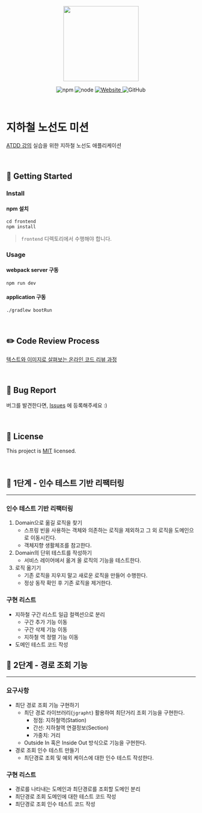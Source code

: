 <p align="center">
    <img width="200px;" src="https://raw.githubusercontent.com/woowacourse/atdd-subway-admin-frontend/master/images/main_logo.png"/>
</p>
<p align="center">
  <img alt="npm" src="https://img.shields.io/badge/npm-6.14.15-blue">
  <img alt="node" src="https://img.shields.io/badge/node-14.18.2-blue">
  <a href="https://edu.nextstep.camp/c/R89PYi5H" alt="nextstep atdd">
    <img alt="Website" src="https://img.shields.io/website?url=https%3A%2F%2Fedu.nextstep.camp%2Fc%2FR89PYi5H">
  </a>
  <img alt="GitHub" src="https://img.shields.io/github/license/next-step/atdd-subway-admin">
</p>

<br>

# 지하철 노선도 미션
[ATDD 강의](https://edu.nextstep.camp/c/R89PYi5H) 실습을 위한 지하철 노선도 애플리케이션

<br>

## 🚀 Getting Started

### Install
#### npm 설치
```
cd frontend
npm install
```
> `frontend` 디렉토리에서 수행해야 합니다.

### Usage
#### webpack server 구동
```
npm run dev
```
#### application 구동
```
./gradlew bootRun
```
<br>

## ✏️ Code Review Process
[텍스트와 이미지로 살펴보는 온라인 코드 리뷰 과정](https://github.com/next-step/nextstep-docs/tree/master/codereview)

<br>

## 🐞 Bug Report

버그를 발견한다면, [Issues](https://github.com/next-step/atdd-subway-service/issues) 에 등록해주세요 :)

<br>

## 📝 License

This project is [MIT](https://github.com/next-step/atdd-subway-service/blob/master/LICENSE.md) licensed.

<br> 

## 🚀 1단계 - 인수 테스트 기반 리팩터링

---
### 인수 테스트 기반 리팩터링
1. Domain으로 옮길 로직을 찾기
   * 스프링 빈을 사용하는 객체와 의존하는 로직을 제외하고 그 외 로직을 도메인으로 이동시킨다.
   * 객체지향 생활체조를 참고한다.
2. Domain의 단위 테스트를 작성하기
   * 서비스 레이어에서 옮겨 올 로직의 기능을 테스트한다.
3. 로직 옮기기
   * 기존 로직을 지우지 말고 새로운 로직을 만들어 수행한다.
   * 정상 동작 확인 후 기존 로직을 제거한다.

### 구현 리스트
* 지하철 구간 리스트 일급 컬렉션으로 분리
  * 구간 추가 기능 이동
  * 구간 삭제 기능 이동
  * 지하철 역 정렬 기능 이동
* 도메인 테스트 코드 작성

## 🚀 2단계 - 경로 조회 기능

---
### 요구사항
* 최단 경로 조회 기능 구현하기
  * 최단 경로 라이브러리(`jgrapht`) 활용하여 최단거리 조회 기능을 구현한다.
    * 정점: 지하철역(Station)
    * 간선: 지하철역 연결정보(Section)
    * 가중치: 거리
  * Outside In 혹은 Inside Out 방식으로 기능을 구현한다.
* 경로 조회 인수 테스트 만들기
  * 최단경로 조회 및 예외 케이스에 대한 인수 테스트 작성한다.

### 구현 리스트
* 경로를 나타내는 도메인과 최단경로를 조회할 도메인 분리
* 최단경로 조회 도메인에 대한 테스트 코드 작성
* 최단경로 조회 인수 테스트 코드 작성
